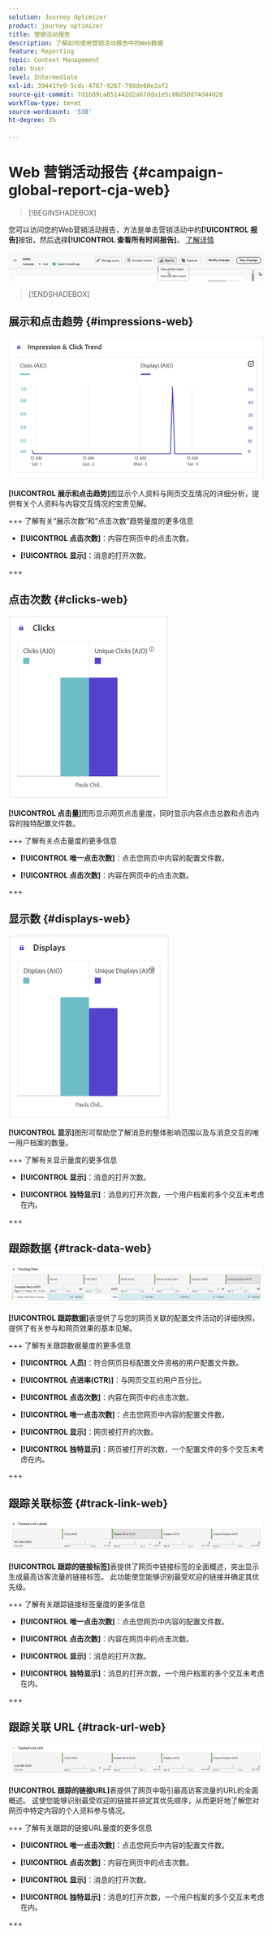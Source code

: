 ```yaml
---
solution: Journey Optimizer
product: journey optimizer
title: 营销活动报告
description: 了解如何使用营销活动报告中的Web数据
feature: Reporting
topic: Content Management
role: User
level: Intermediate
exl-id: 39441fe9-5cdc-4787-9267-798de80e3af2
source-git-commit: 7d1b89ca851442d2a67dda1e5c08d50d74d44028
workflow-type: tm+mt
source-wordcount: '538'
ht-degree: 3%

---
```


# Web 营销活动报告 {#campaign-global-report-cja-web}

>[!BEGINSHADEBOX]

您可以访问您的Web营销活动报告，方法是单击营销活动中的&#x200B;**[!UICONTROL 报告]**&#x200B;按钮，然后选择&#x200B;**[!UICONTROL 查看所有时间报告]**。 [了解详情](report-gs-cja.md)

![](assets/report-access.png)

>[!ENDSHADEBOX]

## 展示和点击趋势 {#impressions-web}

![](assets/cja-web-impression.png)

**[!UICONTROL 展示和点击趋势]**&#x200B;图显示个人资料与网页交互情况的详细分析，提供有关个人资料与内容交互情况的宝贵见解。

+++ 了解有关“展示次数”和“点击次数”趋势量度的更多信息

* **[!UICONTROL 点击次数]**：内容在网页中的点击次数。

* **[!UICONTROL 显示]**：消息的打开次数。

+++

## 点击次数 {#clicks-web}

![](assets/cja-web-clicks.png)

**[!UICONTROL 点击量]**&#x200B;图形显示网页点击量度，同时显示内容点击总数和点击内容的独特配置文件数。

+++ 了解有关点击量度的更多信息

* **[!UICONTROL 唯一点击次数]**：点击您网页中内容的配置文件数。

* **[!UICONTROL 点击次数]**：内容在网页中的点击次数。

+++

## 显示数 {#displays-web}

![](assets/cja-web-displays.png)

**[!UICONTROL 显示]**&#x200B;图形可帮助您了解消息的整体影响范围以及与消息交互的唯一用户档案的数量。

+++ 了解有关显示量度的更多信息

* **[!UICONTROL 显示]**：消息的打开次数。

* **[!UICONTROL 独特显示]**：消息的打开次数，一个用户档案的多个交互未考虑在内。

+++


## 跟踪数据 {#track-data-web}

![](assets/cja-web-tracking-data.png)

**[!UICONTROL 跟踪数据]**&#x200B;表提供了与您的网页关联的配置文件活动的详细快照，提供了有关参与和网页效果的基本见解。

+++ 了解有关跟踪数据量度的更多信息

* **[!UICONTROL 人员]**：符合网页目标配置文件资格的用户配置文件数。

* **[!UICONTROL 点进率(CTR)]**：与网页交互的用户百分比。

* **[!UICONTROL 点击次数]**：内容在网页中的点击次数。

* **[!UICONTROL 唯一点击次数]**：点击您网页中内容的配置文件数。

* **[!UICONTROL 显示]**：网页被打开的次数。

* **[!UICONTROL 独特显示]**：网页被打开的次数，一个配置文件的多个交互未考虑在内。

+++

## 跟踪关联标签 {#track-link-web}

![](assets/cja-web-tracked-link-labels.png)

**[!UICONTROL 跟踪的链接标签]**&#x200B;表提供了网页中链接标签的全面概述，突出显示生成最高访客流量的链接标签。 此功能使您能够识别最受欢迎的链接并确定其优先级。

+++ 了解有关跟踪链接标签量度的更多信息

* **[!UICONTROL 唯一点击次数]**：点击您网页中内容的配置文件数。

* **[!UICONTROL 点击次数]**：内容在网页中的点击次数。

* **[!UICONTROL 显示]**：消息的打开次数。

* **[!UICONTROL 独特显示]**：消息的打开次数，一个用户档案的多个交互未考虑在内。

+++

## 跟踪关联 URL {#track-url-web}

![](assets/cja-web-tracked-link-urls.png)

**[!UICONTROL 跟踪的链接URL]**&#x200B;表提供了网页中吸引最高访客流量的URL的全面概述。 这使您能够识别最受欢迎的链接并排定其优先顺序，从而更好地了解您对网页中特定内容的个人资料参与情况。

+++ 了解有关跟踪的链接URL量度的更多信息

* **[!UICONTROL 唯一点击次数]**：点击您网页中内容的配置文件数。

* **[!UICONTROL 点击次数]**：内容在网页中的点击次数。

* **[!UICONTROL 显示]**：消息的打开次数。

* **[!UICONTROL 独特显示]**：消息的打开次数，一个用户档案的多个交互未考虑在内。

+++
